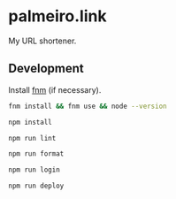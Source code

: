 # palmeiro.link

My URL shortener.

## Development

Install [fnm](https://github.com/Schniz/fnm) (if necessary).

```bash
fnm install && fnm use && node --version
```

```bash
npm install
```

```bash
npm run lint
```

```bash
npm run format
```

```bash
npm run login
```

```bash
npm run deploy
```
